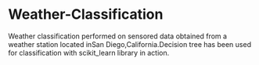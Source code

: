# Weather-Classification
Weather classification performed on sensored data obtained from a weather station located inSan Diego,California.Decision tree has been used for classification with scikit_learn library in action.
